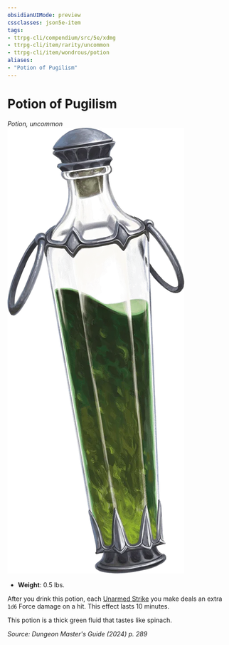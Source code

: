 ```yaml
---
obsidianUIMode: preview
cssclasses: json5e-item
tags:
- ttrpg-cli/compendium/src/5e/xdmg
- ttrpg-cli/item/rarity/uncommon
- ttrpg-cli/item/wondrous/potion
aliases: 
- "Potion of Pugilism"
---
```

# Potion of Pugilism
*Potion, uncommon*  
![](3-Mechanics/CLI/items/img/potion-of-pugilism.webp#right)

- **Weight**: 0.5 lbs.

After you drink this potion, each [Unarmed Strike](3-Mechanics/CLI/rules/variant-rules/unarmed-strike-xphb.md) you make deals an extra `1d6` Force damage on a hit. This effect lasts 10 minutes.

This potion is a thick green fluid that tastes like spinach.

*Source: Dungeon Master's Guide (2024) p. 289*